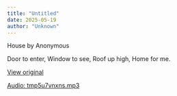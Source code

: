 ```yaml
---
title: "Untitled"
date: 2025-05-19
author: "Unknown"
---
```


House by Anonymous

Door to enter,
Window to see,
Roof up high,
Home for me.

[View original](https://t.me/c/2696929880/190)


[Audio: tmp5u7vnxns.mp3](files/tmp5u7vnxns.mp3)